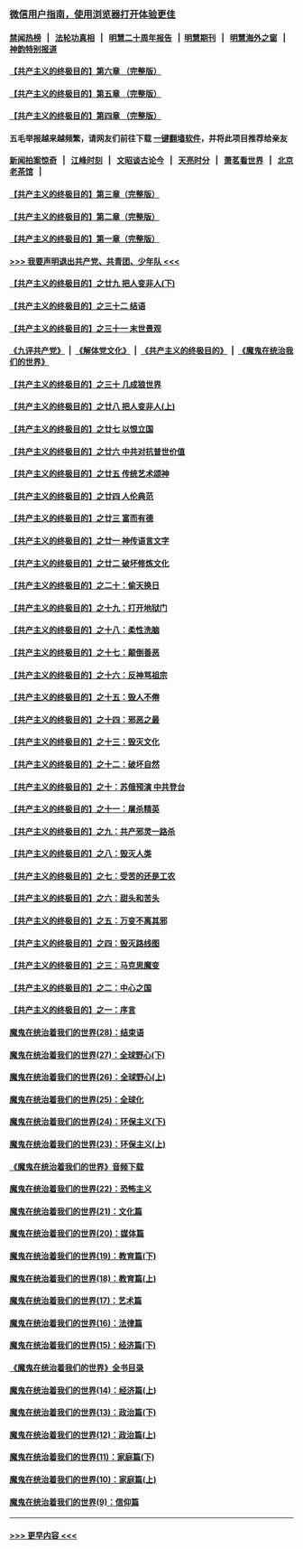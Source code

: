 ### [微信用户指南，使用浏览器打开体验更佳](https://github.com/gfw-breaker/banned-news1/blob/master/indexes/wechat-guide.md?t=0)
#### [禁闻热榜](热点新闻.md?t=0)  &nbsp;&nbsp;|&nbsp;&nbsp; [法轮功真相](https://github.com/gfw-breaker/truth/blob/master/README.md?t=0) &nbsp;&nbsp;|&nbsp;&nbsp; [明慧二十周年报告](https://github.com/gfw-breaker/mh-reports/blob/master/README.md?t=0) &nbsp;&nbsp;|&nbsp;&nbsp;[明慧期刊](https://github.com/gfw-breaker/mh-qikan) &nbsp;&nbsp;|&nbsp;&nbsp; [明慧海外之窗](https://github.com/gfw-breaker/mh-news/blob/master/README.md?t=0) &nbsp;&nbsp;|&nbsp;&nbsp; [神韵特别报道](https://github.com/gfw-breaker/mh-news/blob/master/shenyun.md?t=0)
#### [【共产主义的终极目的】第六章 （完整版）](../pages/nsc422/n11428913.md?t=02121544) 
#### [【共产主义的终极目的】第五章 （完整版）](../pages/nsc422/n11428912.md?t=02121544) 
#### [【共产主义的终极目的】第四章 （完整版）](../pages/nsc422/n11428907.md?t=02121544) 
#### 五毛举报越来越频繁，请网友们前往下载 [一键翻墙软件](https://github.com/gfw-breaker/ssr-accounts)，并将此项目推荐给亲友
#### [新闻拍案惊奇](https://github.com/gfw-breaker/banned-news1/blob/master/pages/link4.md) &nbsp;&nbsp;|&nbsp;&nbsp; [江峰时刻](https://github.com/gfw-breaker/banned-news1/blob/master/pages/link4.md) &nbsp;&nbsp;|&nbsp;&nbsp; [文昭谈古论今](https://github.com/gfw-breaker/banned-news1/blob/master/pages/link4.md) &nbsp;&nbsp;|&nbsp;&nbsp; [天亮时分](https://github.com/gfw-breaker/banned-news1/blob/master/pages/link4.md) &nbsp;&nbsp;|&nbsp;&nbsp; [萧茗看世界](https://github.com/gfw-breaker/banned-news1/blob/master/pages/link4.md) &nbsp;&nbsp;|&nbsp;&nbsp; [北京老茶馆](https://github.com/gfw-breaker/banned-news1/blob/master/pages/link4.md) &nbsp;&nbsp;|&nbsp;&nbsp; 
#### [【共产主义的终极目的】第三章（完整版）](../pages/nsc422/n11428848.md?t=02121544) 
#### [【共产主义的终极目的】第二章（完整版）](../pages/nsc422/n11428831.md?t=02121544) 
#### [【共产主义的终极目的】第一章（完整版）](../pages/nsc422/n11417651.md?t=02121544) 
#### [>>> 我要声明退出共产党、共青团、少年队 <<<](https://github.com/begood0513/goodnews/blob/master/quit/letter.md) 
#### [【共产主义的终极目的】之廿九 把人变非人(下)](../pages/nsc422/n11344140.md?t=02121544) 
#### [【共产主义的终极目的】之三十二 结语](../pages/nsc422/n11360535.md?t=02121544) 
#### [【共产主义的终极目的】之三十一 末世景观](../pages/nsc422/n11351129.md?t=02121544) 
#### [《九评共产党》](https://github.com/begood0513/9ping.md/blob/master/README.md) &nbsp;|&nbsp; [《解体党文化》](../../../../jtdwh.md/blob/master/README.md)  &nbsp;|&nbsp; [《共产主义的终极目的》](../../../../gczydzjmd.md/blob/master/README.md) &nbsp;|&nbsp; [《魔鬼在统治我们的世界》](../../../../mgztzwmdsj.md/blob/master/README.md) 
#### [【共产主义的终极目的】之三十 几成狼世界](../pages/nsc422/n11348280.md?t=02121544) 
#### [【共产主义的终极目的】之廿八 把人变非人(上)](../pages/nsc422/n11340492.md?t=02121544) 
#### [【共产主义的终极目的】之廿七 以恨立国](../pages/nsc422/n11336944.md?t=02121544) 
#### [【共产主义的终极目的】之廿六 中共对抗普世价值](../pages/nsc422/n11324785.md?t=02121544) 
#### [【共产主义的终极目的】之廿五 传统艺术颂神](../pages/nsc422/n11296396.md?t=02121544) 
#### [【共产主义的终极目的】之廿四 人伦典范](../pages/nsc422/n11296397.md?t=02121544) 
#### [【共产主义的终极目的】之廿三 富而有德](../pages/nsc422/n11283598.md?t=02121544) 
#### [【共产主义的终极目的】之廿一 神传语言文字](../pages/nsc422/n11263265.md?t=02121544) 
#### [【共产主义的终极目的】之廿二 破坏修炼文化](../pages/nsc422/n11245728.md?t=02121544) 
#### [【共产主义的终极目的】之二十：偷天换日](../pages/nsc422/n11238846.md?t=02121544) 
#### [【共产主义的终极目的】之十九：打开地狱门](../pages/nsc422/n11206376.md?t=02121544) 
#### [【共产主义的终极目的】之十八：柔性洗脑](../pages/nsc422/n11199994.md?t=02121544) 
#### [【共产主义的终极目的】之十七：颠倒善恶](../pages/nsc422/n11179782.md?t=02121544) 
#### [【共产主义的终极目的】之十六：反神骂祖宗](../pages/nsc422/n11166798.md?t=02121544) 
#### [【共产主义的终极目的】之十五：毁人不倦](../pages/nsc422/n11166792.md?t=02121544) 
#### [【共产主义的终极目的】之十四：邪恶之最](../pages/nsc422/n11150249.md?t=02121544) 
#### [【共产主义的终极目的】之十三：毁灭文化](../pages/nsc422/n11135227.md?t=02121544) 
#### [【共产主义的终极目的】之十二：破坏自然](../pages/nsc422/n11135214.md?t=02121544) 
#### [【共产主义的终极目的】之十：苏俄预演 中共登台](../pages/nsc422/n11118424.md?t=02121544) 
#### [【共产主义的终极目的】之十一：屠杀精英](../pages/nsc422/n11118442.md?t=02121544) 
#### [【共产主义的终极目的】之九：共产邪灵一路杀](../pages/nsc422/n11114139.md?t=02121544) 
#### [【共产主义的终极目的】之八：毁灭人类](../pages/nsc422/n11108503.md?t=02121544) 
#### [【共产主义的终极目的】之七：受苦的还是工农](../pages/nsc422/n11101809.md?t=02121544) 
#### [【共产主义的终极目的】之六：甜头和苦头](../pages/nsc422/n11096971.md?t=02121544) 
#### [【共产主义的终极目的】之五：万变不离其邪](../pages/nsc422/n11091285.md?t=02121544) 
#### [【共产主义的终极目的】之四：毁灭路线图](../pages/nsc422/n11086284.md?t=02121544) 
#### [【共产主义的终极目的】之三：马克思魔变](../pages/nsc422/n11061941.md?t=02121544) 
#### [【共产主义的终极目的】之二：中心之国](../pages/nsc422/n11047728.md?t=02121544) 
#### [【共产主义的终极目的】之一：序言](../pages/nsc422/n11086077.md?t=02121544) 
#### [魔鬼在统治着我们的世界(28)：结束语](../pages/nsc422/n10936246.md?t=02121544) 
#### [魔鬼在统治着我们的世界(27)：全球野心(下)](../pages/nsc422/n10928319.md?t=02121544) 
#### [魔鬼在统治着我们的世界(26)：全球野心(上)](../pages/nsc422/n10900318.md?t=02121544) 
#### [魔鬼在统治着我们的世界(25)：全球化](../pages/nsc422/n10788205.md?t=02121544) 
#### [魔鬼在统治着我们的世界(24)：环保主义(下)](../pages/nsc422/n10695307.md?t=02121544) 
#### [魔鬼在统治着我们的世界(23)：环保主义(上)](../pages/nsc422/n10688613.md?t=02121544) 
#### [《魔鬼在统治着我们的世界》音频下载](../pages/nsc422/n10635553.md?t=02121544) 
#### [魔鬼在统治着我们的世界(22)：恐怖主义](../pages/nsc422/n10614727.md?t=02121544) 
#### [魔鬼在统治着我们的世界(21)：文化篇](../pages/nsc422/n10597706.md?t=02121544) 
#### [魔鬼在统治着我们的世界(20)：媒体篇](../pages/nsc422/n10586579.md?t=02121544) 
#### [魔鬼在统治着我们的世界(19)：教育篇(下)](../pages/nsc422/n10564808.md?t=02121544) 
#### [魔鬼在统治着我们的世界(18)：教育篇(上)](../pages/nsc422/n10526970.md?t=02121544) 
#### [魔鬼在统治着我们的世界(17)：艺术篇](../pages/nsc422/n10499093.md?t=02121544) 
#### [魔鬼在统治着我们的世界(16)：法律篇](../pages/nsc422/n10485969.md?t=02121544) 
#### [魔鬼在统治着我们的世界(15)：经济篇(下)](../pages/nsc422/n10469975.md?t=02121544) 
#### [《魔鬼在统治着我们的世界》全书目录](../pages/nsc422/n10464261.md?t=02121544) 
#### [魔鬼在统治着我们的世界(14)：经济篇(上)](../pages/nsc422/n10457370.md?t=02121544) 
#### [魔鬼在统治着我们的世界(13)：政治篇(下)](../pages/nsc422/n10448270.md?t=02121544) 
#### [魔鬼在统治着我们的世界(12)：政治篇(上)](../pages/nsc422/n10444576.md?t=02121544) 
#### [魔鬼在统治着我们的世界(11)：家庭篇(下)](../pages/nsc422/n10440961.md?t=02121544) 
#### [魔鬼在统治着我们的世界(10)：家庭篇(上)](../pages/nsc422/n10435448.md?t=02121544) 
#### [魔鬼在统治着我们的世界(9)：信仰篇](../pages/nsc422/n10432159.md?t=02121544) 

----
#### [ >>> 更早内容 <<< ](../indexes/nsc422-earlier.md)
